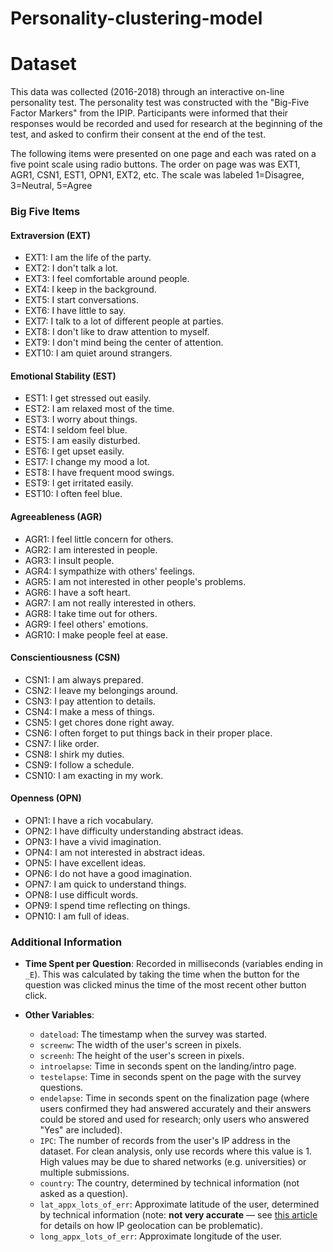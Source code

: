 # Personality-clustering-model

# Dataset
This data was collected (2016-2018) through an interactive on-line personality test.
The personality test was constructed with the "Big-Five Factor Markers" from the IPIP. Participants were informed that their responses would be recorded and used for research at the beginning of the test, and asked to confirm their consent at the end of the test.

The following items were presented on one page and each was rated on a five point scale using radio buttons. The order on page was was EXT1, AGR1, CSN1, EST1, OPN1, EXT2, etc.
The scale was labeled 1=Disagree, 3=Neutral, 5=Agree

### Big Five Items

#### Extraversion (EXT)

* EXT1: I am the life of the party.
* EXT2: I don't talk a lot.
* EXT3: I feel comfortable around people.
* EXT4: I keep in the background.
* EXT5: I start conversations.
* EXT6: I have little to say.
* EXT7: I talk to a lot of different people at parties.
* EXT8: I don't like to draw attention to myself.
* EXT9: I don't mind being the center of attention.
* EXT10: I am quiet around strangers.

#### Emotional Stability (EST)

* EST1: I get stressed out easily.
* EST2: I am relaxed most of the time.
* EST3: I worry about things.
* EST4: I seldom feel blue.
* EST5: I am easily disturbed.
* EST6: I get upset easily.
* EST7: I change my mood a lot.
* EST8: I have frequent mood swings.
* EST9: I get irritated easily.
* EST10: I often feel blue.

#### Agreeableness (AGR)

* AGR1: I feel little concern for others.
* AGR2: I am interested in people.
* AGR3: I insult people.
* AGR4: I sympathize with others' feelings.
* AGR5: I am not interested in other people's problems.
* AGR6: I have a soft heart.
* AGR7: I am not really interested in others.
* AGR8: I take time out for others.
* AGR9: I feel others' emotions.
* AGR10: I make people feel at ease.

#### Conscientiousness (CSN)

* CSN1: I am always prepared.
* CSN2: I leave my belongings around.
* CSN3: I pay attention to details.
* CSN4: I make a mess of things.
* CSN5: I get chores done right away.
* CSN6: I often forget to put things back in their proper place.
* CSN7: I like order.
* CSN8: I shirk my duties.
* CSN9: I follow a schedule.
* CSN10: I am exacting in my work.

#### Openness (OPN)

* OPN1: I have a rich vocabulary.
* OPN2: I have difficulty understanding abstract ideas.
* OPN3: I have a vivid imagination.
* OPN4: I am not interested in abstract ideas.
* OPN5: I have excellent ideas.
* OPN6: I do not have a good imagination.
* OPN7: I am quick to understand things.
* OPN8: I use difficult words.
* OPN9: I spend time reflecting on things.
* OPN10: I am full of ideas.

### Additional Information

* **Time Spent per Question**: Recorded in milliseconds (variables ending in `_E`). This was calculated by taking the time when the button for the question was clicked minus the time of the most recent other button click.
* **Other Variables**:

  * `dateload`: The timestamp when the survey was started.
  * `screenw`: The width of the user's screen in pixels.
  * `screenh`: The height of the user's screen in pixels.
  * `introelapse`: Time in seconds spent on the landing/intro page.
  * `testelapse`: Time in seconds spent on the page with the survey questions.
  * `endelapse`: Time in seconds spent on the finalization page (where users confirmed they had answered accurately and their answers could be stored and used for research; only users who answered "Yes" are included).
  * `IPC`: The number of records from the user's IP address in the dataset. For clean analysis, only use records where this value is 1. High values may be due to shared networks (e.g. universities) or multiple submissions.
  * `country`: The country, determined by technical information (not asked as a question).
  * `lat_appx_lots_of_err`: Approximate latitude of the user, determined by technical information (note: **not very accurate** — see [this article](https://splinternews.com/how-an-internet-mapping-glitch-turned-a-random-kansas-f-1793856052) for details on how IP geolocation can be problematic).
  * `long_appx_lots_of_err`: Approximate longitude of the user.
